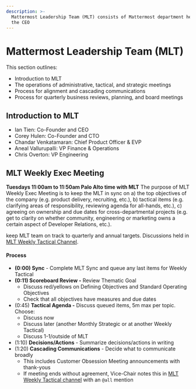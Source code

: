 ```yaml
---
description: >-
  Mattermost Leadership Team (MLT) consists of Mattermost department heads plus
  the CEO
---
```


# Mattermost Leadership Team \(MLT\)

This section outlines:

* Introduction to MLT
* The operations of administrative, tactical, and strategic meetings
* Process for alignment and cascading communications
* Process for quarterly business reviews, planning, and board meetings

## Introduction to MLT

* Ian Tien: Co-Founder and CEO
* Corey Hulen: Co-Founder and CTO
* Chandar Venkatamaran: Chief Product Officer & EVP 
* Aneal Vallurupalli: VP Finance & Operations 
* Chris Overton: VP Engineering

## MLT Weekly Exec Meeting 

**Tuesdays 11:00am to 11:50am Palo Alto time with MLT**
The purpose of MLT Weekly Exec Meeting is to keep the MLT in sync on a) the top objectives of the company (e.g. product delivery, recruiting, etc.), b) tactical items (e.g. clarifying areas of responsibility, reviewing agenda for all-hands, etc.), c) agreeing on ownership and due dates for cross-departmental projects (e.g. get to clarity on whether community, engineering or marketing owns a certain aspect of Developer Relations, etc.). 



keep MLT team on track to quarterly and annual targets. Discussions held in [MLT Weekly Tactical Channel](https://community.mattermost.com/private-core/channels/ijt-weekly-tactical).

#### Process

* **\(0:00\)  Sync** - Complete MLT Sync and queue any last items for Weekly Tactical
* **\(0:11\) Scoreboard Review -** Review Thematic Goal
  * Discuss red/yellows on Defining Objectives and Standard Operating Objectives
  * Check that all objectives have measures and due dates
* \(0:45\) **Tactical Agenda -** Discuss queued items, 5m max per topic. Choose:
  * Discuss now
  * Discuss later \(another Monthly Strategic or at another Weekly Tactical\)
  * Discuss 1-1/outside of MLT
* \(1:10\) **Decisions/Actions** - Summarize decisions/actions in writing
* \(1:20\) **Cascading Communications** - Decide what to communicate broadly
  * This includes Customer Obsession Meeting announcements with thank-yous
  * If meeting ends without agreement, Vice-Chair notes this in [MLT Weekly Tactical channel](https://community.mattermost.com/private-core/channels/ijt-weekly-tactical) with an `@all` mention


